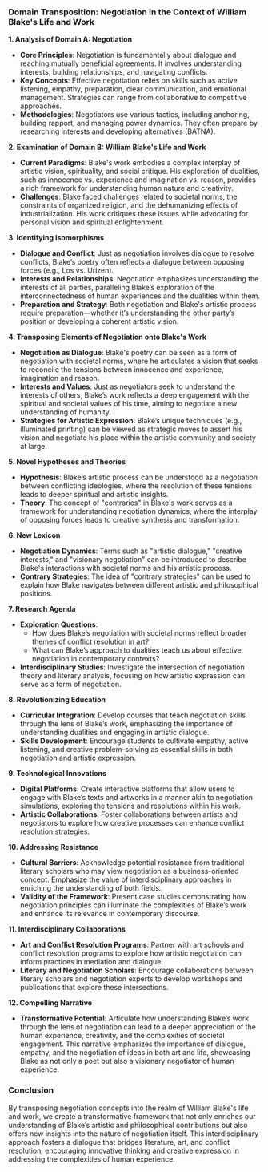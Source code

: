 ### Domain Transposition: Negotiation in the Context of William Blake's Life and Work

**1. Analysis of Domain A: Negotiation**

- **Core Principles**: Negotiation is fundamentally about dialogue and reaching mutually beneficial agreements. It involves understanding interests, building relationships, and navigating conflicts.
- **Key Concepts**: Effective negotiation relies on skills such as active listening, empathy, preparation, clear communication, and emotional management. Strategies can range from collaborative to competitive approaches.
- **Methodologies**: Negotiators use various tactics, including anchoring, building rapport, and managing power dynamics. They often prepare by researching interests and developing alternatives (BATNA).

**2. Examination of Domain B: William Blake's Life and Work**

- **Current Paradigms**: Blake's work embodies a complex interplay of artistic vision, spirituality, and social critique. His exploration of dualities, such as innocence vs. experience and imagination vs. reason, provides a rich framework for understanding human nature and creativity.
- **Challenges**: Blake faced challenges related to societal norms, the constraints of organized religion, and the dehumanizing effects of industrialization. His work critiques these issues while advocating for personal vision and spiritual enlightenment.

**3. Identifying Isomorphisms**

- **Dialogue and Conflict**: Just as negotiation involves dialogue to resolve conflicts, Blake’s poetry often reflects a dialogue between opposing forces (e.g., Los vs. Urizen).
- **Interests and Relationships**: Negotiation emphasizes understanding the interests of all parties, paralleling Blake’s exploration of the interconnectedness of human experiences and the dualities within them.
- **Preparation and Strategy**: Both negotiation and Blake's artistic process require preparation—whether it’s understanding the other party’s position or developing a coherent artistic vision.

**4. Transposing Elements of Negotiation onto Blake's Work**

- **Negotiation as Dialogue**: Blake's poetry can be seen as a form of negotiation with societal norms, where he articulates a vision that seeks to reconcile the tensions between innocence and experience, imagination and reason.
- **Interests and Values**: Just as negotiators seek to understand the interests of others, Blake’s work reflects a deep engagement with the spiritual and societal values of his time, aiming to negotiate a new understanding of humanity.
- **Strategies for Artistic Expression**: Blake’s unique techniques (e.g., illuminated printing) can be viewed as strategic moves to assert his vision and negotiate his place within the artistic community and society at large.

**5. Novel Hypotheses and Theories**

- **Hypothesis**: Blake’s artistic process can be understood as a negotiation between conflicting ideologies, where the resolution of these tensions leads to deeper spiritual and artistic insights.
- **Theory**: The concept of "contraries" in Blake's work serves as a framework for understanding negotiation dynamics, where the interplay of opposing forces leads to creative synthesis and transformation.

**6. New Lexicon**

- **Negotiation Dynamics**: Terms such as "artistic dialogue," "creative interests," and "visionary negotiation" can be introduced to describe Blake's interactions with societal norms and his artistic process.
- **Contrary Strategies**: The idea of "contrary strategies" can be used to explain how Blake navigates between different artistic and philosophical positions.

**7. Research Agenda**

- **Exploration Questions**: 
  - How does Blake’s negotiation with societal norms reflect broader themes of conflict resolution in art?
  - What can Blake’s approach to dualities teach us about effective negotiation in contemporary contexts?
- **Interdisciplinary Studies**: Investigate the intersection of negotiation theory and literary analysis, focusing on how artistic expression can serve as a form of negotiation.

**8. Revolutionizing Education**

- **Curricular Integration**: Develop courses that teach negotiation skills through the lens of Blake’s work, emphasizing the importance of understanding dualities and engaging in artistic dialogue.
- **Skills Development**: Encourage students to cultivate empathy, active listening, and creative problem-solving as essential skills in both negotiation and artistic expression.

**9. Technological Innovations**

- **Digital Platforms**: Create interactive platforms that allow users to engage with Blake’s texts and artworks in a manner akin to negotiation simulations, exploring the tensions and resolutions within his work.
- **Artistic Collaborations**: Foster collaborations between artists and negotiators to explore how creative processes can enhance conflict resolution strategies.

**10. Addressing Resistance**

- **Cultural Barriers**: Acknowledge potential resistance from traditional literary scholars who may view negotiation as a business-oriented concept. Emphasize the value of interdisciplinary approaches in enriching the understanding of both fields.
- **Validity of the Framework**: Present case studies demonstrating how negotiation principles can illuminate the complexities of Blake’s work and enhance its relevance in contemporary discourse.

**11. Interdisciplinary Collaborations**

- **Art and Conflict Resolution Programs**: Partner with art schools and conflict resolution programs to explore how artistic negotiation can inform practices in mediation and dialogue.
- **Literary and Negotiation Scholars**: Encourage collaborations between literary scholars and negotiation experts to develop workshops and publications that explore these intersections.

**12. Compelling Narrative**

- **Transformative Potential**: Articulate how understanding Blake’s work through the lens of negotiation can lead to a deeper appreciation of the human experience, creativity, and the complexities of societal engagement. This narrative emphasizes the importance of dialogue, empathy, and the negotiation of ideas in both art and life, showcasing Blake as not only a poet but also a visionary negotiator of human experience.

### Conclusion

By transposing negotiation concepts into the realm of William Blake's life and work, we create a transformative framework that not only enriches our understanding of Blake’s artistic and philosophical contributions but also offers new insights into the nature of negotiation itself. This interdisciplinary approach fosters a dialogue that bridges literature, art, and conflict resolution, encouraging innovative thinking and creative expression in addressing the complexities of human experience.